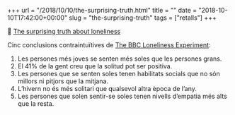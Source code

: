 +++
url = "/2018/10/10/the-surprising-truth.html"
title = ""
date = "2018-10-10T17:42:00+00:00"
slug = "the-surprising-truth"
tags = ["retalls"]
+++

📎 [The surprising truth about loneliness](http://www.bbc.com/future/story/20180928-the-surprising-truth-about-loneliness)

Cinc conclusions contraintuïtives de [The BBC Loneliness Experiment](https://www.seed.manchester.ac.uk/education/research/impact/bbc-loneliness-experiment/):

  1. Les persones més joves se senten més soles que les persones grans.
  2. El 41% de la gent creu que la solitud pot ser positiva.
  3. Les persones que se senten soles tenen habilitats socials que no són millors ni pitjors que la mitjana.
  4. L’hivern no és més solitari que qualsevol altra època de l’any.
  5. Les persones que solen sentir-se soles tenen nivells d’empatia més alts que la resta.
